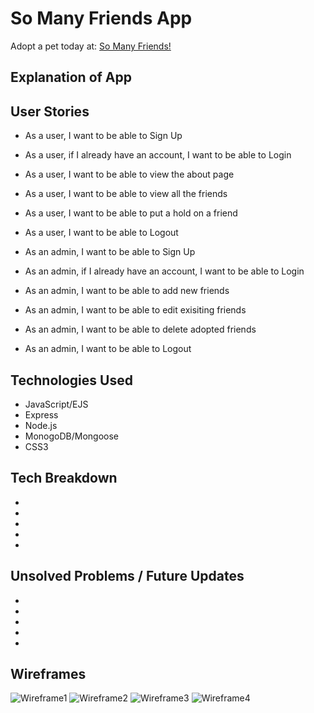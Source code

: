 # So Many Friends App
Adopt a pet today at: [So Many Friends!](https://so-many-friends.herokuapp.com/)

## Explanation of App


## User Stories
- As a user, I want to be able to Sign Up
- As a user, if I already have an account, I want to be able to Login
- As a user, I want to be able to view the about page
- As a user, I want to be able to view all the friends
- As a user, I want to be able to put a hold on a friend
- As a user, I want to be able to Logout

- As an admin, I want to be able to Sign Up
- As an admin, if I already have an account, I want to be able to Login
- As an admin, I want to be able to add new friends
- As an admin, I want to be able to edit exisiting friends
- As an admin, I want to be able to delete adopted friends
- As an admin, I want to be able to Logout 

## Technologies Used
- JavaScript/EJS
- Express
- Node.js
- MonogoDB/Mongoose
- CSS3

## Tech Breakdown
-
-
-
-
-

## Unsolved Problems / Future Updates
-   
-
-  
-
-

## Wireframes
![Wireframe1]()
![Wireframe2]()
![Wireframe3]()
![Wireframe4]()

